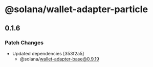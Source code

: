 # @solana/wallet-adapter-particle

## 0.1.6

### Patch Changes

-   Updated dependencies [353f2a5]
    -   @solana/wallet-adapter-base@0.9.19
